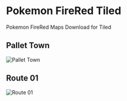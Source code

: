 # Pokemon FireRed Tiled

Pokemon FireRed Maps Download for Tiled

## Pallet Town
![Pallet Town](https://raw.githubusercontent.com/sochi2008/pokemon-firered-image/main/Pallet%20Town.png?token=GHSAT0AAAAAABXBWDGQESDQSS7EGM2W5LI4YXW36IQ)

## Route 01
![Route 01](https://raw.githubusercontent.com/sochi2008/pokemon-firered-image/main/Route%2001.png?token=GHSAT0AAAAAABXBWDGROI5JPLE5TL33RGGCYXW4FXA)
